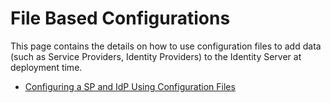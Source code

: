 # File Based Configurations

This page contains the details on how to use configuration files to add
data (such as Service Providers, Identity Providers) to the Identity
Server at deployment time.

-   [Configuring a SP and IdP Using Configuration
    Files](../../using-wso2-identity-server/../../setup/configuring-a-sp-and-idp-using-configuration-files)
